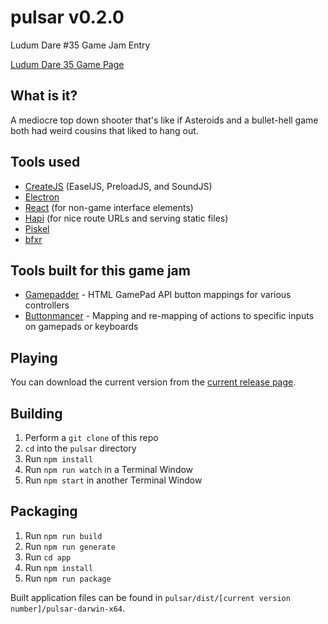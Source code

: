 # pulsar v0.2.0

Ludum Dare #35 Game Jam Entry

[Ludum Dare 35 Game Page](http://ludumdare.com/compo/ludum-dare-35/?uid=88827)

## What is it?

A mediocre top down shooter that's like if Asteroids and a bullet-hell game both had weird cousins that liked to hang out.

## Tools used

* [CreateJS](http://www.createjs.com/) (EaselJS, PreloadJS, and SoundJS)
* [Electron](http://electron.atom.io/)
* [React](https://facebook.github.io/react/) (for non-game interface elements)
* [Hapi](http://hapijs.com/) (for nice route URLs and serving static files)
* [Piskel](http://www.piskelapp.com/)
* [bfxr](http://www.bfxr.net/)

## Tools built for this game jam

* [Gamepadder](https://github.com/DVDAGames/gamepadder) - HTML GamePad API button mappings for various controllers
* [Buttonmancer](https://github.com/DVDAGames/buttonmancer) - Mapping and re-mapping of actions to specific inputs on gamepads or keyboards

## Playing

You can download the current version from the [current release page](https://github.com/DVDAGames/pulsar/releases/tag/0.2.0).

## Building

1. Perform a `git clone` of this repo
1. `cd` into the `pulsar` directory
1. Run `npm install`
1. Run `npm run watch` in a Terminal Window
1. Run `npm start` in another Terminal Window

## Packaging

1. Run `npm run build`
1. Run `npm run generate`
1. Run `cd app`
1. Run `npm install`
1. Run `npm run package`

Built application files can be found in `pulsar/dist/[current version number]/pulsar-darwin-x64`.
